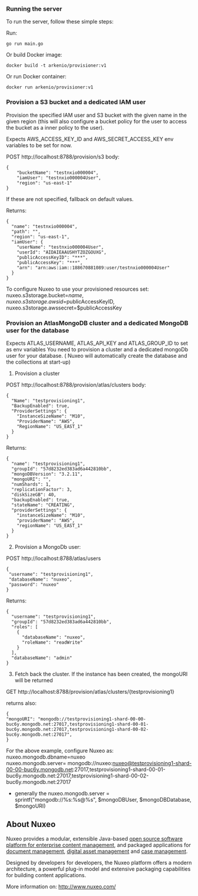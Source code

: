 ### Running the server
To run the server, follow these simple steps:

Run:
```
go run main.go
```
Or build Docker image:
```
docker build -t arkenio/provisioner:v1
```
Or run Docker container:
```
docker run arkenio/provisioner:v1
```

### Provision a S3 bucket and a dedicated IAM user
Provision the specified IAM user and S3 bucket with the given name in the given region (this will also configure a bucket policy for the user to access the bucket as a inner policy to the user).

Expects AWS_ACCESS_KEY_ID and AWS_SECRET_ACCESS_KEY env variables to be set for now.



POST http://localhost:8788/provision/s3
body:

```
{ 
    "bucketName": "testnxio000004",
    "iamUser": "testnxio000004User",
    "region": "us-east-1"
}
```

If these are not specified, fallback on default values.

Returns:
```
{
  "name": "testnxio000004",
  "path": "",
  "region": "us-east-1",
  "iamUser": {
    "userName": "testnxio000004User",
    "userId": "AIDAIEAAUSHYTZOZGOUXG",
    "publicAccessKeyID": "***",
    "publicAccessKey": "***",
    "arn": "arn:aws:iam::188670881089:user/testnxio000004User"
  }
}
```

To configure Nuxeo to use your provisioned resources set:
       nuxeo.s3storage.bucket=$name, 
       nuxeo.s3storage.awsid=$publicAccessKeyID,
       nuxeo.s3storage.awssecret=$publicAccessKey


### Provision an AtlasMongoDB cluster and a dedicated MongoDB user for the database
Expects ATLAS_USERNAME, ATLAS_API_KEY and ATLAS_GROUP_ID to set as env variables
You need to provision a cluster and a dedicated mongoDb user for your database. ( Nuxeo will automatically create the database and the collections at start-up)

        
1. Provision a cluster

POST http://localhost:8788/provision/atlas/clusters
body:

```
{
  "Name": "testprovisioning1",
  "BackupEnabled": true,
  "ProviderSettings": {
    "InstanceSizeName": "M10",
    "ProviderName": "AWS",
    "RegionName": "US_EAST_1"
  }
}
```
Returns:
```
{
  "name": "testprovisioning1",
  "groupId": "57d8232ed383ad6a442810bb",
  "mongoDBVersion": "3.2.11",
  "mongoURI": "",
  "numShards": 1,
  "replicationFactor": 3,
  "diskSizeGB": 40,
  "backupEnabled": true,
  "stateName": "CREATING",
  "providerSettings": {
    "instanceSizeName": "M10",
    "providerName": "AWS",
    "regionName": "US_EAST_1"
  }
}
```
        
 2. Provision a MongoDb user:
 
 POST http://localhost:8788/atlas/users
 
 ```
 {
  "username": "testprovisioning1",
  "databaseName": "nuxeo",
  "password": "nuxeo"
 }
```
Returns:

```
{
  "username": "testprovisioning1",
  "groupId": "57d8232ed383ad6a442810bb",
  "roles": [
    {
      "databaseName": "nuxeo",
      "roleName": "readWrite"
    }
  ],
  "databaseName": "admin"
}
```
3. Fetch back the cluster. If the instance has been created, the mongoURI will be returned
       
GET http://localhost:8788/provision/atlas/clusters/{testprovisioning1}

returns also:
```
{
"mongoURI": "mongodb://testprovisioning1-shard-00-00-buc6y.mongodb.net:27017,testprovisioning1-shard-00-01-buc6y.mongodb.net:27017,testprovisioning1-shard-00-02-buc6y.mongodb.net:27017",
}
```

For the above example, configure Nuxeo as:
  nuxeo.mongodb.dbname=nuxeo  
  nuxeo.mongodb.server= mongodb://nuxeo:nuxeo@testprovisioning1-shard-00-00-buc6y.mongodb.net:27017,testprovisioning1-shard-00-01-buc6y.mongodb.net:27017,testprovisioning1-shard-00-02-buc6y.mongodb.net:27017
* generally the nuxeo.mongodb.server = sprintf("mongodb://%s:%s@%s", $mongoDBUser, $mongoDBDatabase, $mongoURI)



About Nuxeo
-----------

Nuxeo provides a modular, extensible Java-based
[open source software platform for enterprise content management](http://www.nuxeo.com/en/products/ep),
and packaged applications for [document management](http://www.nuxeo.com/en/products/document-management),
[digital asset management](http://www.nuxeo.com/en/products/dam) and
[case management](http://www.nuxeo.com/en/products/case-management).

Designed by developers for developers, the Nuxeo platform offers a modern
architecture, a powerful plug-in model and extensive packaging
capabilities for building content applications.

More information on: <http://www.nuxeo.com/>
